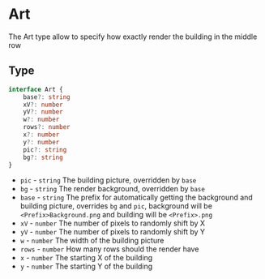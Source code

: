 # Art

The Art type allow to specify how exactly render the building in the middle row

## Type

```ts
interface Art {
	base?: string
	xV?: number
	yV?: number
	w?: number
	rows?: number
	x?: number
	y?: number
	pic?: string
	bg?: string
}
```

- `pic` - `string` The building picture, overridden by `base`
- `bg` - `string` The render background, overridden by `base`
- `base` - `string` The prefix for automatically getting the background and building picture, overrides `bg` and `pic`, background will be `<Prefix>Background.png` and building will be `<Prefix>.png`
- `xV` - `number` The number of pixels to randomly shift by X
- `yV` - `number` The number of pixels to randomly shift by Y
- `w` - `number` The width of the building picture
- `rows` - `number` How many rows should the render have
- `x` - `number` The starting X of the building
- `y` - `number` The starting Y of the building

<!--
  - `h` - `number` The building height
	- `frames` - `number` - Split `pic` to `frame` pictures, and picks any `pic` to use
-->
